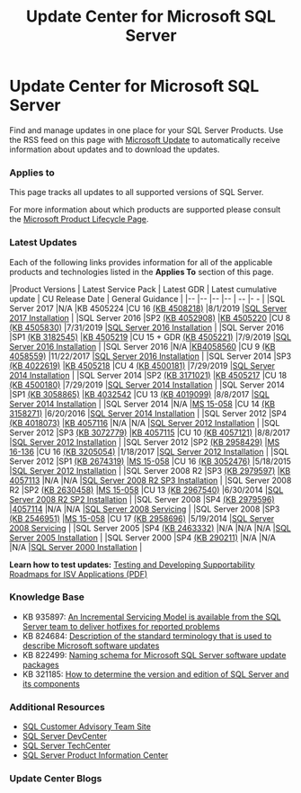 ﻿---
title: Update Center for Microsoft SQL Server
TOCTitle: Update Center for Microsoft SQL Server
ms:assetid: 0d1835fd-2b44-47cf-8f90-305ca14b7823
ms:mtpsurl: https://technet.microsoft.com/en-us/library/Ff803383(v=MSDN.10)
ms:contentKeyID: 31804705
ms.date: 08/02/2019
mtps_version: v=MSDN.10
---

# Update Center for Microsoft SQL Server

Find and manage updates in one place for your SQL Server Products. Use the RSS feed on this page with [Microsoft Update](http://www.update.microsoft.com/microsoftupdate/v6/vistadefault.aspx?ln=en-us) to automatically receive information about updates and to download the updates.

### Applies to

This page tracks all updates to all supported versions of SQL Server.

For more information about which products are supported please consult the [Microsoft Product Lifecycle Page](http://support.microsoft.com/lifecycle/).

### Latest Updates

Each of the following links provides information for all of the applicable products and technologies listed in the **Applies To** section of this page.

|Product Versions   | Latest Service Pack												 																                                              |  Latest GDR      																													                                                          | Latest cumulative update													      							                                             | CU Release Date | General Guidance 			 																											                                                   |
|--                 |--                  												 											            	                                        	|-- 		       																													                                                              |-- 	    		  							 									  											                                             |		         --  |-				- 			 																												                                                         |
|SQL Server 2017    |N/A																	 															                                                      |KB 4505224																															                                                              |CU 16 [(KB 4508218)](https://support.microsoft.com/en-us/help/4508218) 	                                           |8/1/2019			   |[SQL Server 2017 Installation](https://docs.microsoft.com/en-us/sql/database-engine/install-windows/installation-for-sql-server) |
|SQL Server 2016    |SP2 [(KB 4052908)](https://support.microsoft.com/en-us/help/4052908) 												                        		|[KB 4505220](https://support.microsoft.com/en-us/help/4505220)                                                                       |CU 8 [(KB 4505830)](https://support.microsoft.com/en-us/kb/4505830)                                                 |7/31/2019 		   |[SQL Server 2016 Installation](https://technet.microsoft.com/en-us/library/bb500469.aspx)											                   |
|SQL Server 2016    |SP1 [(KB 3182545)](https://support.microsoft.com/en-us/help/3182545/sql-server-2016-service-pack-1-release-information)	|[KB 4505219](https://support.microsoft.com/en-us/help/4505219)																		                                	  |CU 15 + GDR [(KB 4505221)](https://support.microsoft.com/en-us/help/4505221)                                        |7/9/2019			   |[SQL Server 2016 Installation](https://technet.microsoft.com/en-us/library/bb500469.aspx)											                   |
|SQL Server 2016    |N/A																															                                                        |[KB4058560](https://support.microsoft.com/en-us/help/4058560)																 	 		                                  |CU 9 [(KB 4058559)](https://support.microsoft.com/en-us/help/4058559) 		                                           |11/22/2017       |[SQL Server 2016 Installation](https://technet.microsoft.com/en-us/library/bb500469.aspx)											                   |
|SQL Server 2014    |SP3 [(KB 4022619)](https://support.microsoft.com/en-us/kb/4022619) 											                         				|[KB 4505218](https://support.microsoft.com/en-us/help/4505218)																	                                      |CU 4 [(KB 4500181)](https://support.microsoft.com/en-us/kb/4500181)		   	                                         |7/29/2019        |[SQL Server 2014 Installation](https://technet.microsoft.com/en-us/library/cc281837(v=sql.120).aspx)                             |
|SQL Server 2014    |SP2 [(KB 3171021)](http://support.microsoft.com/kb/3171021)																                            	|[KB 4505217](https://support.microsoft.com/en-us/help/4505217)																		  	                                |CU 18 [(KB 4500180)](https://support.microsoft.com/en-us/kb/4500180)                                                |7/29/2019        |[SQL Server 2014 Installation](https://technet.microsoft.com/en-us/library/cc281837(v=sql.120).aspx)								             |
|SQL Server 2014    |SP1 [(KB 3058865)](http://support.microsoft.com/kb/3058865)															                            		|[KB 4032542](https://support.microsoft.com/en-us/help/4032542/description-of-the-security-update-for-sql-server-2014-service-pack-1) |CU 13 [(KB 4019099)](https://support.microsoft.com/en-us/help/4019099) 	 	                                         |8/8/2017         |[SQL Server 2014 Installation](https://technet.microsoft.com/en-us/library/cc281837(v=sql.120).aspx)                             |
|SQL Server 2014    |N/A																															                                                        |[MS 15-058](https://technet.microsoft.com/en-us/library/security/ms15-058.aspx)															                        |CU 14 [(KB 3158271)](https://support.microsoft.com/en-us/kb/3158271)		   	                                         |6/20/2016        |[SQL Server 2014 Installation](https://technet.microsoft.com/en-us/library/cc281837(v=sql.120).aspx)                             |
|SQL Server 2012    |SP4 [(KB 4018073)](https://support.microsoft.com/en-us/help/4018073/sql-server-2012-service-pack-4-release-information)  |[KB 4057116](https://support.microsoft.com/en-us/help/4057116)																			                                  |N/A																				   											                                                 |N/A              |[SQL Server 2012 Installation](https://technet.microsoft.com/en-us/library/cc281837(v=sql.110).aspx)                             |
|SQL Server 2012    |SP3 [(KB 3072779)](https://support.microsoft.com/en-us/help/3072779/sql-server-2012-service-pack-3-release-information)  |[KB 4057115](https://support.microsoft.com/en-us/help/4057115)																	                                		  |CU 10 [(KB 4057121)](https://support.microsoft.com/en-us/help/4057121) 	   									                    	 |8/8/2017         |[SQL Server 2012 Installation](https://technet.microsoft.com/en-us/library/cc281837(v=sql.110).aspx)                             |
|SQL Server 2012    |SP2 [(KB 2958429)](http://support.microsoft.com/kb/2958429)																	                            |[MS 16-136](https://technet.microsoft.com/en-us/library/security/ms16-136.aspx)												                      			  |CU 16 [(KB 3205054)](https://support.microsoft.com/en-us/help/3205054/cumulative-update-16-for-sql-server-2012-sp2) |1/18/2017        |[SQL Server 2012 Installation](https://technet.microsoft.com/en-us/library/cc281837(v=sql.110).aspx)                             |
|SQL Server 2012    |SP1 [(KB 2674319)](http://support.microsoft.com/kb/2674319)															                            		|[MS 15-058](https://technet.microsoft.com/en-us/library/security/ms15-058.aspx)															                        |CU 16 [(KB 3052476)](http://support.microsoft.com/kb/3052476) 															                         |5/18/2015        |[SQL Server 2012 Installation](https://technet.microsoft.com/en-us/library/cc281837(v=sql.110).aspx)                             |
|SQL Server 2008 R2 |SP3 [(KB 2979597)](http://support.microsoft.com/kb/2979597)														                            			|[KB 4057113](https://support.microsoft.com/en-us/help/4057113/security-update-for-vulnerabilities-in-sql-server)					        	  |N/A																															                                                   |N/A              |[SQL Server 2008 R2 SP3 Installation](https://www.microsoft.com/en-us/download/details.aspx?id=44271)								             |
|SQL Server 2008 R2 |SP2 [(KB 2630458)](http://support.microsoft.com/kb/2630458)														                            			|[MS 15-058](https://technet.microsoft.com/en-us/library/security/ms15-058.aspx)															                        |CU 13 [(KB 2967540)](http://support.microsoft.com/kb/2967540) 														                        	 |6/30/2014        |[SQL Server 2008 R2 SP2 Installation](https://www.microsoft.com/en-us/download/details.aspx?id=30437)								             |
|SQL Server 2008    |SP4 [(KB 2979596)](http://support.microsoft.com/kb/2979596)																                            	|[4057114](https://support.microsoft.com/en-us/help/4057114/security-update-for-vulnerabilities-in-sql-server)			          			  |N/A																													                                                       |N/A              |[SQL Server 2008 Servicing](https://technet.microsoft.com/en-us/library/dd638062(sql.100).aspx)								                   |
|SQL Server 2008    |SP3 [(KB 2546951)](http://support.microsoft.com/kb/2546951)																                            	|[MS 15-058](https://technet.microsoft.com/en-us/library/security/ms15-058.aspx)															                        |CU 17 [(KB 2958696)](http://support.microsoft.com/kb/2958696) 															                         |5/19/2014        |[SQL Server 2008 Servicing](https://technet.microsoft.com/en-us/library/dd638062(sql.100).aspx)								 	                 |
|SQL Server 2005    |SP4 [(KB 2463332)](http://support.microsoft.com/kb/2463332)																                            	|N/A																														                                                          					  |N/A																															                                                   |N/A              |[SQL Server 2005 Installation](https://msdn.microsoft.com/en-us/library/ms143516(sql.90).aspx)								 		               |
|SQL Server 2000    |SP4 [(KB 290211)](http://support.microsoft.com/kb/290211)																	                            	|N/A																																			                                                            |N/A																															                                                   |N/A              |[SQL Server 2000 Installation](https://technet.microsoft.com/en-us/library/aa197941(sql.80).aspx)								 	               |
	




**Learn how to test updates:** [Testing and Developing Supportability Roadmaps for ISV Applications (PDF)](http://blogs.technet.com/cfs-file.ashx/__key/communityserver-blogs-components-weblogfiles/00-00-00-85-48-files/0827.testing-and-developing-supportability-roadmaps-for-isv-applications.pdf)

### Knowledge Base

  - KB 935897: [An Incremental Servicing Model is available from the SQL Server team to deliver hotfixes for reported problems](http://support.microsoft.com/kb/935897)
  - KB 824684: [Description of the standard terminology that is used to describe Microsoft software updates](http://support.microsoft.com/kb/824684)
  - KB 822499: [Naming schema for Microsoft SQL Server software update packages](http://support.microsoft.com/kb/822499)
  - KB 321185: [How to determine the version and edition of SQL Server and its components](http://support.microsoft.com/kb/321185)

### Additional Resources

  - [SQL Customer Advisory Team Site](http://sqlcat.com/)
  - [SQL Server DevCenter](http://msdn.microsoft.com/en-us/sqlserver/default.aspx)
  - [SQL Server TechCenter](http://technet.microsoft.com/en-us/sqlserver/default.aspx)
  - [SQL Server Product Information Center](http://www.microsoft.com/sqlserver/en/us/default.aspx)

### Update Center Blogs


